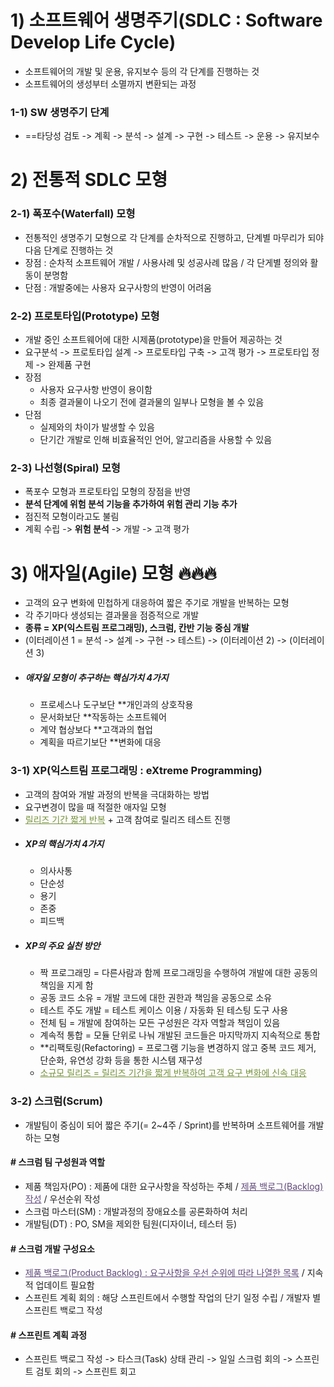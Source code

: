 # 1) 소프트웨어 생명주기(SDLC : Software Develop Life Cycle)
- 소프트웨어의 개발 및 운용, 유지보수 등의 각 단계를 진행하는 것
- 소프트웨어의 생성부터 소멸까지 변환되는 과정
### 1-1) SW 생명주기 단계
- ==타당성 검토 -> 계획 -> 분석 -> 설계 -> 구현 -> 테스트 -> 운용 -> 유지보수

# 2) 전통적 SDLC 모형
### 2-1) 폭포수(Waterfall) 모형
- 전통적인 생명주기 모형으로 각 단계를 순차적으로 진행하고, 단계별 마무리가 되야 다음 단계로 진행하는 것
- 장점 : 순차적 소프트웨어 개발 / 사용사례 및 성공사례 많음 / 각 단게별 정의와 활동이 분명함
- 단점 : 개발중에는 사용자 요구사항의 반영이 어려움 

### 2-2) 프로토타입(Prototype) 모형
- 개발 중인 소프트웨어에 대한 시제품(prototype)을 만들어 제공하는 것
- 요구분석 -> 프로토타입 설계 -> 프로토타입 구축 -> 고객 평가 -> 프로토타입 정제 -> 완제품 구현
- 장점
	- 사용자 요구사항 반영이 용이함
	- 최종 결과물이 나오기 전에 결과물의 일부나 모형을 볼 수 있음
- 단점
	- 실제와의 차이가 발생할 수 있음
	- 단기간 개발로 인해 비효율적인 언어, 알고리즘을 사용할 수 있음

### 2-3) 나선형(Spiral) 모형
- 폭포수 모형과 프로토타입 모형의 장점을 반영
- **분석 단계에 위험 분석 기능을 추가하여 위험 관리 기능 추가**
- 점진적 모형이라고도 불림
- 계획 수립 -> **위험 분석** -> 개발 -> 고객 평가

# 3) 애자일(Agile) 모형 🔥🔥🔥
- 고객의 요구 변화에 민첩하게 대응하여 짧은 주기로 개발을 반복하는 모형
- 각 주기마다 생성되는 결과물을 점증적으로 개발
- **종류 = XP(익스트림 프로그래밍), 스크럼, 칸반 기능 중심 개발**
- (이터레이션 1 = 분석 -> 설계 -> 구현 -> 테스트) -> (이터레이션 2) -> (이터레이션 3)
- ##### 애자일 모형이 추구하는 핵심가치 4가지
	- 프로세스나 도구보단 **개인과의 상호작용
	- 문서화보단 **작동하는 소프트웨어
	- 계약 협상보다 **고객과의 협업
	- 계획을 따르기보단 **변화에 대응

### 3-1) XP(익스트림 프로그래밍 : eXtreme Programming)
- 고객의 참여와 개발 과정의 반복을 극대화하는 방법
- 요구변경이 많을 때 적절한 애자일 모형
- <font color="#76923c"><u>릴리즈 기간 짧게 반복</u></font> + 고객 참여로 릴리즈 테스트 진행
- ##### XP의 핵심가치 4가지
	- 의사사통
	- 단순성
	- 용기
	- 존중
	- 피드백
- ##### XP의 주요 실천 방안 
	- 짝 프로그래밍 = 다른사람과 함께 프로그래밍을 수행하여 개발에 대한 공동의 책임을 지게 함
	- 공동 코드 소유 = 개발 코드에 대한 권한과 책임을 공동으로 소유
	- 테스트 주도 개발 = 테스트 케이스 이용 / 자동화 된 테스팅 도구 사용
	- 전체 팀 = 개발에 참여하는 모든 구성원은 각자 역할과 책임이 있음
	- 계속적 통합 = 모듈 단위로 나눠 개발된 코드들은 마지막까지 지속적으로 통합
	- **리팩토링(Refactoring) = 프로그램 기능을 변경하지 않고 중복 코드 제거, 단순화, 유연성 강화 등을 통한 시스템 재구성
	- <font color="#76923c"><u>소규모 릴리즈 = 릴리즈 기간을 짧게 반복하여 고객 요구 변화에 신속 대응</font></u>

### 3-2) 스크럼(Scrum)
- 개발팀이 중심이 되어 짧은 주기(= 2~4주 / Sprint)를 반복하며 소프트웨어를 개발하는 모형
####  # 스크럼 팀 구성원과 역할
- 제품 책임자(PO) : 제품에 대한 요구사항을 작성하는 주체 / <font color="#5f497a"><u>제품 백로그(Backlog)작성</font></u> / 우선순위 작성
- 스크럼 마스터(SM) : 개발과정의 장애요소를 공론화하여 처리
- 개발팀(DT) : PO, SM을 제외한 팀원(디자이너, 테스터 등)
#### # 스크럼 개발 구성요소
- <font color="#5f497a"><u>제품 백로그(Product Backlog) : 요구사항을 우선 순위에 따라 나열한 목록</font></u> / 지속적 업데이트 필요함
- 스프린트 계획 회의 : 해당 스프린트에서 수행할 작업의 단기 일정 수립 / 개발자 별 스프린트 백로그 작성

#### # 스프린트 계획 과정
- 스프린트 백로그 작성 -> 타스크(Task) 상태 관리 -> 일일 스크럼 회의 -> 스프린트 검토 회의 -> 스프린트 회고
